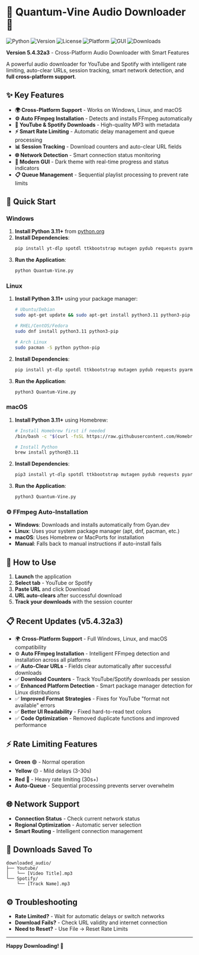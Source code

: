 # 🎵 Quantum-Vine Audio Downloader 🎵

![Python](https://img.shields.io/badge/Python-3.11+-blue.svg)
![Version](https://img.shields.io/badge/Version-5.4.32a3-green.svg)
![License](https://img.shields.io/badge/License-Professional%20Edition-blue.svg)
![Platform](https://img.shields.io/badge/Platform-Windows%20%7C%20Linux%20%7C%20macOS-lightgrey.svg)
![GUI](https://img.shields.io/badge/GUI-Modern%20Dark%20Theme-orange.svg)
![Downloads](https://img.shields.io/badge/Downloads-YouTube%20%7C%20Spotify-red.svg)

**Version 5.4.32a3** - Cross-Platform Audio Downloader with Smart Features

A powerful audio downloader for YouTube and Spotify with intelligent rate limiting, auto-clear URLs, session tracking, smart network detection, and **full cross-platform support**.

## ✨ Key Features

- **🌍 Cross-Platform Support** - Works on Windows, Linux, and macOS
- **⚙️ Auto FFmpeg Installation** - Detects and installs FFmpeg automatically
- **🎵 YouTube & Spotify Downloads** - High-quality MP3 with metadata
- **⚡ Smart Rate Limiting** - Automatic delay management and queue processing
- **📊 Session Tracking** - Download counters and auto-clear URL fields
- **🌐 Network Detection** - Smart connection status monitoring
- **🎨 Modern GUI** - Dark theme with real-time progress and status indicators
- **📋 Queue Management** - Sequential playlist processing to prevent rate limits

## 🚀 Quick Start

### Windows
1. **Install Python 3.11+** from [python.org](https://python.org)
2. **Install Dependencies**:
   ```bash
   pip install yt-dlp spotdl ttkbootstrap mutagen pydub requests pyarmor
   ```
3. **Run the Application**:
   ```bash
   python Quantum-Vine.py
   ```

### Linux
1. **Install Python 3.11+** using your package manager:
   ```bash
   # Ubuntu/Debian
   sudo apt-get update && sudo apt-get install python3.11 python3-pip
   
   # RHEL/CentOS/Fedora
   sudo dnf install python3.11 python3-pip
   
   # Arch Linux
   sudo pacman -S python python-pip
   ```
2. **Install Dependencies**:
   ```bash
   pip install yt-dlp spotdl ttkbootstrap mutagen pydub requests pyarmor
   ```
3. **Run the Application**:
   ```bash
   python3 Quantum-Vine.py
   ```

### macOS
1. **Install Python 3.11+** using Homebrew:
   ```bash
   # Install Homebrew first if needed
   /bin/bash -c "$(curl -fsSL https://raw.githubusercontent.com/Homebrew/install/HEAD/install.sh)"
   
   # Install Python
   brew install python@3.11
   ```
2. **Install Dependencies**:
   ```bash
   pip3 install yt-dlp spotdl ttkbootstrap mutagen pydub requests pyarmor
   ```
3. **Run the Application**:
   ```bash
   python3 Quantum-Vine.py
   ```

### ⚙️ FFmpeg Auto-Installation
- **Windows**: Downloads and installs automatically from Gyan.dev
- **Linux**: Uses your system package manager (apt, dnf, pacman, etc.)
- **macOS**: Uses Homebrew or MacPorts for installation
- **Manual**: Falls back to manual instructions if auto-install fails

## 📖 How to Use

1. **Launch** the application
2. **Select tab** - YouTube or Spotify
3. **Paste URL** and click Download
4. **URL auto-clears** after successful download
5. **Track your downloads** with the session counter

## 📋 Recent Updates (v5.4.32a3)

- 🌍 **Cross-Platform Support** - Full Windows, Linux, and macOS compatibility
- ⚙️ **Auto FFmpeg Installation** - Intelligent FFmpeg detection and installation across all platforms
- ✅ **Auto-Clear URLs** - Fields clear automatically after successful downloads
- ✅ **Download Counters** - Track YouTube/Spotify downloads per session
- ✅ **Enhanced Platform Detection** - Smart package manager detection for Linux distributions
- ✅ **Improved Format Strategies** - Fixes for YouTube "format not available" errors
- ✅ **Better UI Readability** - Fixed hard-to-read text colors
- ✅ **Code Optimization** - Removed duplicate functions and improved performance

## ⚡ Rate Limiting Features

- **Green** 🟢 - Normal operation
- **Yellow** 🟡 - Mild delays (3-30s)
- **Red** 🔴 - Heavy rate limiting (30s+)
- **Auto-Queue** - Sequential processing prevents server overwhelm

## 🌐 Network Support

- **Connection Status** - Check current network status
- **Regional Optimization** - Automatic server selection
- **Smart Routing** - Intelligent connection management

## 📁 Downloads Saved To

```
downloaded_audio/
├── Youtube/
│   └── [Video Title].mp3
└── Spotify/
    └── [Track Name].mp3
```

## ⚙️ Troubleshooting

- **Rate Limited?** - Wait for automatic delays or switch networks
- **Download Fails?** - Check URL validity and internet connection
- **Need to Reset?** - Use File → Reset Rate Limits

---

**Happy Downloading! 🎵**

